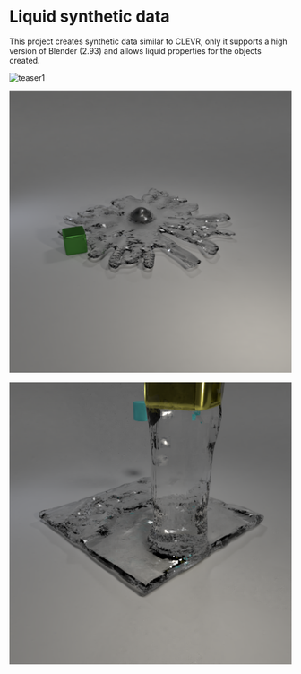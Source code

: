 # Liquid synthetic data

This project creates synthetic data similar to CLEVR, only it supports a high version of Blender (2.93) and allows liquid properties for the objects created.

![teaser1](resource/splash1.png|width=100px)

![teaser2](resource/splash2.png)

![teaser3](resource/splash3.png)
